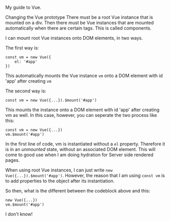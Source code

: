 My guide to Vue.

Changing the Vue prototype
There must be a root Vue instance that is mounted on a div. Then there must be Vue instances that are mounted automatically when there are certain tags. This is called components.

I can mount root Vue instances onto DOM elements,  in two ways.

The first way is:

    const vm = new Vue({
	    el: '#app'
	})

This automatically mounts the Vue instance `vm` onto a DOM element with id 'app' after creating `vm`

The second way is:

    const vm = new Vue({...}).$mount('#app')

This mounts the instance onto a DOM element with id 'app' after creating vm as well. In this case, however, you can seperate the two process like this:

    const vm = new Vue({...})
    vm.$mount('#app')

In the first line of code, vm is instantiated without a `el` property. Therefore it is in an *unmounted* state, without an associated DOM element.
This will come to good use when I am doing hydration for Server side rendered pages.

When using root Vue instances, I can just write `new Vue({...}).$mount('#app')`. However, the reason that I am using `const vm` is to add properties to the object after its instantiation.

So then, what is the different between the codeblock above and this:

	new Vue({...})
	vm.$mount('#app')

I don't know!
<!--stackedit_data:
eyJoaXN0b3J5IjpbLTE3Nzg5ODAyMywxNDU0ODI0MTQxLDEwNT
IyNDg2NzksLTE2MDU5MjQ4ODddfQ==
-->